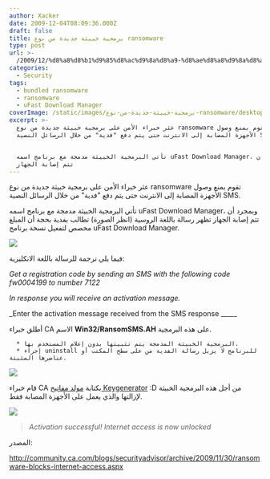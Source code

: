 ```yaml
---
author: Xacker
date: 2009-12-04T08:09:36.000Z
draft: false
title: برمجية خبيثة جديدة من نوع ransomware
type: post
url: >-
  /2009/12/%d8%a8%d8%b1%d9%85%d8%ac%d9%8a%d8%a9-%d8%ae%d8%a8%d9%8a%d8%ab%d8%a9-%d8%ac%d8%af%d9%8a%d8%af%d8%a9-%d9%85%d9%86-%d9%86%d9%88%d8%b9-ransomware/
categories:
  - Security
tags:
  - bundled ransomware
  - ransomware
  - uFast Download Manager
coverImage: /static/images/برمجية-خبيثة-جديدة-من-نوع-ransomware/desktop.gif
excerpt: >-
  عثر خبراء الأمن على برمجية خبيثة جديدة من نوع ransomware تقوم بمنع وصول
  الأجهزة المصابة إلى الانترنت حتى يتم دفع "فدية" من خلال الرسائل النصية SMS.


  تأتي البرمجية الخبيثة مدمجة مع برنامج اسمه uFast Download Manager، وبمجرد أن
  تتم إصابة الجهاز
---
```

عثر خبراء الأمن على برمجية خبيثة جديدة من نوع ransomware تقوم بمنع وصول الأجهزة المصابة إلى الانترنت حتى يتم دفع "فدية" من خلال الرسائل النصية SMS.

تأتي البرمجية الخبيثة مدمجة مع برنامج اسمه uFast Download Manager، وبمجرد أن تتم إصابة الجهاز تظهر رسالة باللغة الروسية (انظر الصورة) تطالب بفدية بحجة أن المبلغ مخصص لتفعيل نسخة برنامج uFast Download Manager.

![](/static/images/برمجية-خبيثة-جديدة-من-نوع-ransomware/desktop.gif)

فيما يلي ترجمة للرسالة باللغة الانكليزية:

*Get a registration code by sending an SMS with the following code fw0004199 to number 7122*

*In response you will receive an activation message.*

\_Enter the activation message received from the SMS response \_*\_*\_*\_*\_

أطلق خبراء CA الاسم **Win32/RansomSMS.AH** على هذه البرمجية.

~~~
  * البرمجية الخبيثة المدمجة يتم تثبيتها بدون إعلام المستخدم بها.
  * إجراء uninstall للبرنامج لا يزيل رسالة الفدية من على سطح المكتب أو عناصرها المثبتة.
~~~

![](/static/images/برمجية-خبيثة-جديدة-من-نوع-ransomware/bundled_app_white.gif)

قام خبراء CA بكتابة [مولد مفاتيح Keygenerator](http://community.ca.com/blogs/securityadvisor/Zarestel/RansomSMS.AH/RansomSMS.AH_ActivationCode.zip) :D من أجل هذه البرمجية الخبيثة لإزالتها والذي يعمل على الأجهزة المصابة فقط.

![](/static/images/برمجية-خبيثة-جديدة-من-نوع-ransomware/unlocked_desktop.gif)

> *Activation successful! Internet access is now unlocked*

المصدر:

http://community.ca.com/blogs/securityadvisor/archive/2009/11/30/ransomware-blocks-internet-access.aspx
